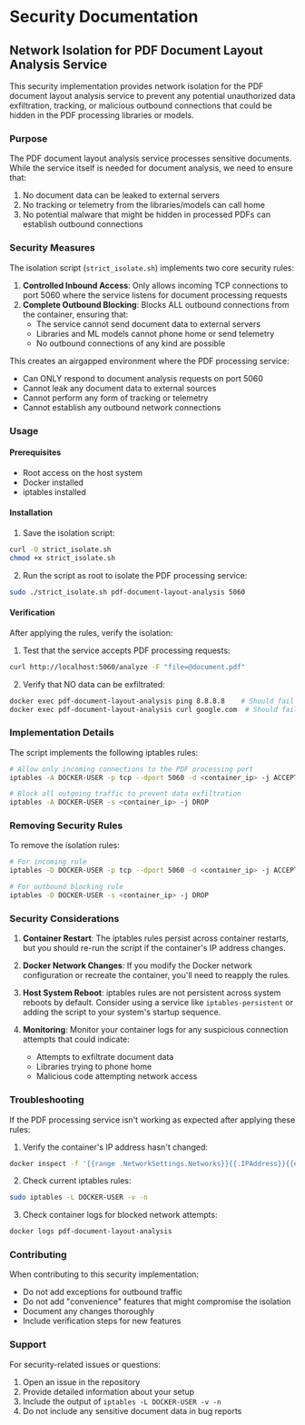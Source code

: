 # Security Documentation

## Network Isolation for PDF Document Layout Analysis Service

This security implementation provides network isolation for the PDF document layout analysis service to prevent any potential unauthorized data exfiltration, tracking, or malicious outbound connections that could be hidden in the PDF processing libraries or models.

### Purpose

The PDF document layout analysis service processes sensitive documents. While the service itself is needed for document analysis, we need to ensure that:
1. No document data can be leaked to external servers
2. No tracking or telemetry from the libraries/models can call home
3. No potential malware that might be hidden in processed PDFs can establish outbound connections

### Security Measures

The isolation script (`strict_isolate.sh`) implements two core security rules:

1. **Controlled Inbound Access**: Only allows incoming TCP connections to port 5060 where the service listens for document processing requests
2. **Complete Outbound Blocking**: Blocks ALL outbound connections from the container, ensuring that:
   - The service cannot send document data to external servers
   - Libraries and ML models cannot phone home or send telemetry
   - No outbound connections of any kind are possible

This creates an airgapped environment where the PDF processing service:
- Can ONLY respond to document analysis requests on port 5060
- Cannot leak any document data to external sources
- Cannot perform any form of tracking or telemetry
- Cannot establish any outbound network connections

### Usage

#### Prerequisites
- Root access on the host system
- Docker installed
- iptables installed

#### Installation

1. Save the isolation script:
```bash
curl -O strict_isolate.sh
chmod +x strict_isolate.sh
```

2. Run the script as root to isolate the PDF processing service:
```bash
sudo ./strict_isolate.sh pdf-document-layout-analysis 5060
```

#### Verification

After applying the rules, verify the isolation:

1. Test that the service accepts PDF processing requests:
```bash
curl http://localhost:5060/analyze -F "file=@document.pdf"
```

2. Verify that NO data can be exfiltrated:
```bash
docker exec pdf-document-layout-analysis ping 8.8.8.8    # Should fail
docker exec pdf-document-layout-analysis curl google.com  # Should fail
```

### Implementation Details

The script implements the following iptables rules:

```bash
# Allow only incoming connections to the PDF processing port
iptables -A DOCKER-USER -p tcp --dport 5060 -d <container_ip> -j ACCEPT

# Block all outgoing traffic to prevent data exfiltration
iptables -A DOCKER-USER -s <container_ip> -j DROP
```

### Removing Security Rules

To remove the isolation rules:
```bash
# For incoming rule
iptables -D DOCKER-USER -p tcp --dport 5060 -d <container_ip> -j ACCEPT

# For outbound blocking rule
iptables -D DOCKER-USER -s <container_ip> -j DROP
```

### Security Considerations

1. **Container Restart**: The iptables rules persist across container restarts, but you should re-run the script if the container's IP address changes.

2. **Docker Network Changes**: If you modify the Docker network configuration or recreate the container, you'll need to reapply the rules.

3. **Host System Reboot**: iptables rules are not persistent across system reboots by default. Consider using a service like `iptables-persistent` or adding the script to your system's startup sequence.

4. **Monitoring**: Monitor your container logs for any suspicious connection attempts that could indicate:
   - Attempts to exfiltrate document data
   - Libraries trying to phone home
   - Malicious code attempting network access

### Troubleshooting

If the PDF processing service isn't working as expected after applying these rules:

1. Verify the container's IP address hasn't changed:
```bash
docker inspect -f '{{range .NetworkSettings.Networks}}{{.IPAddress}}{{end}}' pdf-document-layout-analysis
```

2. Check current iptables rules:
```bash
sudo iptables -L DOCKER-USER -v -n
```

3. Check container logs for blocked network attempts:
```bash
docker logs pdf-document-layout-analysis
```

### Contributing

When contributing to this security implementation:
- Do not add exceptions for outbound traffic
- Do not add "convenience" features that might compromise the isolation
- Document any changes thoroughly
- Include verification steps for new features

### Support

For security-related issues or questions:
1. Open an issue in the repository
2. Provide detailed information about your setup
3. Include the output of `iptables -L DOCKER-USER -v -n`
4. Do not include any sensitive document data in bug reports
